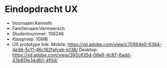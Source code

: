 # Eindopdracht UX

- Voornaam:Kenneth
- Familienaam:Vermeersch
- Studentnummer: 106246
- Klasgroep: 1GMB
- UX prototype link:
Mobile: https://xd.adobe.com/view/c70984e0-6384-4e36-5c11-46c162fafceb-b138/
Desktop: https://xd.adobe.com/view/393c635d-06e6-4c87-6add-43b85fe34d60-4f0d/
